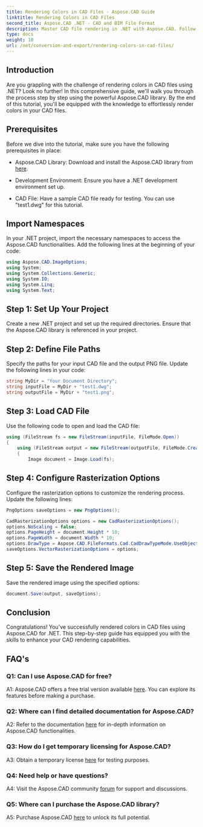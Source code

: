 ```yaml
---
title: Rendering Colors in CAD Files - Aspose.CAD Guide
linktitle: Rendering Colors in CAD Files
second_title: Aspose.CAD .NET - CAD and BIM File Format
description: Master CAD file rendering in .NET with Aspose.CAD. Follow our step-by-step guide for vivid colors.
type: docs
weight: 10
url: /net/conversion-and-export/rendering-colors-in-cad-files/
---
```

## Introduction

Are you grappling with the challenge of rendering colors in CAD files using .NET? Look no further! In this comprehensive guide, we'll walk you through the process step by step using the powerful Aspose.CAD library. By the end of this tutorial, you'll be equipped with the knowledge to effortlessly render colors in your CAD files.

## Prerequisites

Before we dive into the tutorial, make sure you have the following prerequisites in place:

- Aspose.CAD Library: Download and install the Aspose.CAD library from [here](https://releases.aspose.com/cad/net/).

- Development Environment: Ensure you have a .NET development environment set up.

- CAD File: Have a sample CAD file ready for testing. You can use "test1.dwg" for this tutorial.

## Import Namespaces

In your .NET project, import the necessary namespaces to access the Aspose.CAD functionalities. Add the following lines at the beginning of your code:

```csharp
using Aspose.CAD.ImageOptions;
using System;
using System.Collections.Generic;
using System.IO;
using System.Linq;
using System.Text;
```

## Step 1: Set Up Your Project

Create a new .NET project and set up the required directories. Ensure that the Aspose.CAD library is referenced in your project.

## Step 2: Define File Paths

Specify the paths for your input CAD file and the output PNG file. Update the following lines in your code:

```csharp
string MyDir = "Your Document Directory";
string inputFile = MyDir + "test1.dwg";
string outputFile = MyDir + "test1.png";
```

## Step 3: Load CAD File

Use the following code to open and load the CAD file:

```csharp
using (FileStream fs = new FileStream(inputFile, FileMode.Open))
{
    using (FileStream output = new FileStream(outputFile, FileMode.Create))
    {
        Image document = Image.Load(fs);
```

## Step 4: Configure Rasterization Options

Configure the rasterization options to customize the rendering process. Update the following lines:

```csharp
PngOptions saveOptions = new PngOptions();

CadRasterizationOptions options = new CadRasterizationOptions();
options.NoScaling = false;
options.PageHeight = document.Height * 10;
options.PageWidth = document.Width * 10;
options.DrawType = Aspose.CAD.FileFormats.Cad.CadDrawTypeMode.UseObjectColor;
saveOptions.VectorRasterizationOptions = options;
```

## Step 5: Save the Rendered Image

Save the rendered image using the specified options:

```csharp
document.Save(output, saveOptions);
```

## Conclusion

Congratulations! You've successfully rendered colors in CAD files using Aspose.CAD for .NET. This step-by-step guide has equipped you with the skills to enhance your CAD rendering capabilities.

## FAQ's

### Q1: Can I use Aspose.CAD for free?

A1: Aspose.CAD offers a free trial version available [here](https://releases.aspose.com/). You can explore its features before making a purchase.

### Q2: Where can I find detailed documentation for Aspose.CAD?

A2: Refer to the documentation [here](https://reference.aspose.com/cad/net/) for in-depth information on Aspose.CAD functionalities.

### Q3: How do I get temporary licensing for Aspose.CAD?

A3: Obtain a temporary license [here](https://purchase.aspose.com/temporary-license/) for testing purposes.

### Q4: Need help or have questions?

A4: Visit the Aspose.CAD community [forum](https://forum.aspose.com/c/cad/19) for support and discussions.

### Q5: Where can I purchase the Aspose.CAD library?

A5: Purchase Aspose.CAD [here](https://purchase.aspose.com/buy) to unlock its full potential.
